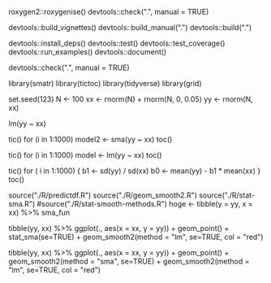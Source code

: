 
roxygen2::roxygenise()
devtools::check(".", manual = TRUE)



devtools::build_vignettes()
devtools::build_manual(".")
devtools::build(".")


devtools::install_deps()
devtools::test()
devtools::test_coverage()
devtools::run_examples()
devtools::document()

devtools::check(".", manual = TRUE)


library(smatr)
library(tictoc)
library(tidyverse)
library(grid)

set.seed(123)
N <- 100
xx <- rnorm(N) + rnorm(N, 0, 0.05)
yy <- rnorm(N, xx)

lm(yy ~ xx)

tic()
for (i in 1:1000) model2 <- sma(yy ~ xx)
toc()

tic()
for (i in 1:1000) model <- lm(yy ~ xx)
toc()

tic()
for ( i in 1:1000) {
b1 <- sd(yy) / sd(xx)
b0 <- mean(yy) - b1 * mean(xx)
}
toc()

source("./R/predictdf.R")
source("./R/geom_smooth2.R")
source("./R/stat-sma.R")
#source("./R/stat-smooth-methods.R")
hoge <- tibble(y = yy, x = xx) %>% sma_fun

tibble(yy, xx) %>%
  ggplot(., aes(x = xx, y = yy)) +
  geom_point() +
  stat_sma(se=TRUE) +
  geom_smooth2(method = "lm", se=TRUE, col = "red")

tibble(yy, xx) %>%
  ggplot(., aes(x = xx, y = yy)) +
  geom_point() +
  geom_smooth2(method = "sma", se=TRUE) +
  geom_smooth2(method = "lm", se=TRUE, col = "red")
